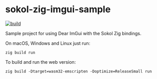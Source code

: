 # sokol-zig-imgui-sample

[![build](https://github.com/floooh/sokol-zig-imgui-sample/actions/workflows/main.yml/badge.svg)](https://github.com/floooh/sokol-zig-imgui-sample/actions/workflows/main.yml)

Sample project for using Dear ImGui with the Sokol Zig bindings.

On macOS, Windows and Linux just run:

`zig build run`

To build and run the web version:

`zig build -Dtarget=wasm32-emscripten -Doptimize=ReleaseSmall run`
